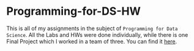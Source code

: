# Programming-for-DS-HW

This is all of my assignments in the subject of `Programming for Data Science`. All the Labs and HWs were done individually, while there is one Final Project which I worked in a team of three. You can find it [here](https://github.com/PrORain-HCMUS/Disaster_SEA).